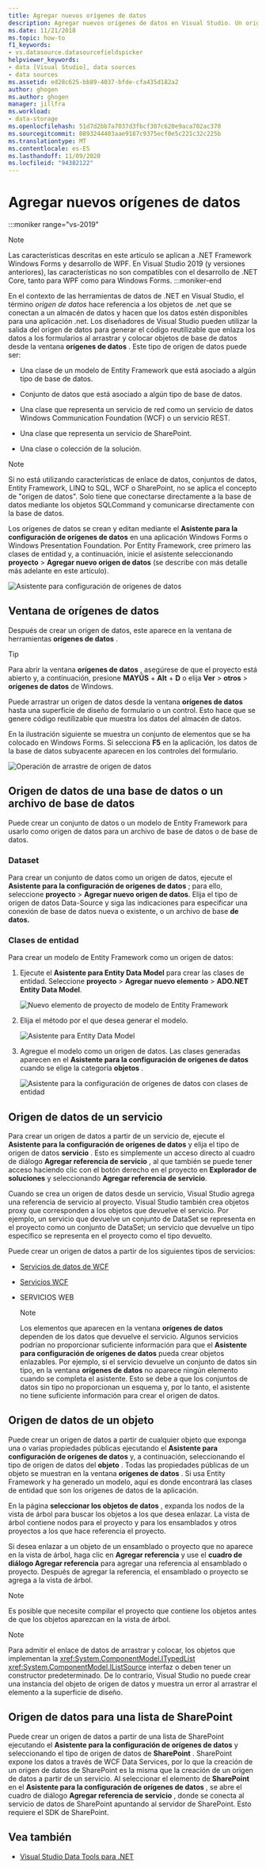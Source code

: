 ```yaml
---
title: Agregar nuevos orígenes de datos
description: Agregar nuevos orígenes de datos en Visual Studio. Un origen de datos es un objeto .NET que se conecta a un almacén de datos y pone los datos a disposición de una aplicación .NET.
ms.date: 11/21/2018
ms.topic: how-to
f1_keywords:
- vs.datasource.datasourcefieldspicker
helpviewer_keywords:
- data [Visual Studio], data sources
- data sources
ms.assetid: ed28c625-bb89-4037-bfde-cfa435d182a2
author: ghogen
ms.author: ghogen
manager: jillfra
ms.workload:
- data-storage
ms.openlocfilehash: 51d7d2bb7a7037d3fbcf307c620e9aca702ac370
ms.sourcegitcommit: 0893244403aae9187c9375ecf0e5c221c32c225b
ms.translationtype: MT
ms.contentlocale: es-ES
ms.lasthandoff: 11/09/2020
ms.locfileid: "94382122"
---
```

# <a name="add-new-data-sources"></a>Agregar nuevos orígenes de datos

:::moniker range="vs-2019"
> [!NOTE]
> Las características descritas en este artículo se aplican a .NET Framework Windows Forms y desarrollo de WPF. En Visual Studio 2019 (y versiones anteriores), las características no son compatibles con el desarrollo de .NET Core, tanto para WPF como para Windows Forms.
:::moniker-end

En el contexto de las herramientas de datos de .NET en Visual Studio, el término *origen de datos* hace referencia a los objetos de .net que se conectan a un almacén de datos y hacen que los datos estén disponibles para una aplicación .net. Los diseñadores de Visual Studio pueden utilizar la salida del origen de datos para generar el código reutilizable que enlaza los datos a los formularios al arrastrar y colocar objetos de base de datos desde la ventana **orígenes de datos** . Este tipo de origen de datos puede ser:

- Una clase de un modelo de Entity Framework que está asociado a algún tipo de base de datos.

- Conjunto de datos que está asociado a algún tipo de base de datos.

- Una clase que representa un servicio de red como un servicio de datos Windows Communication Foundation (WCF) o un servicio REST.

- Una clase que representa un servicio de SharePoint.

- Una clase o colección de la solución.

> [!NOTE]
> Si no está utilizando características de enlace de datos, conjuntos de datos, Entity Framework, LINQ to SQL, WCF o SharePoint, no se aplica el concepto de "origen de datos". Solo tiene que conectarse directamente a la base de datos mediante los objetos SQLCommand y comunicarse directamente con la base de datos.

Los orígenes de datos se crean y editan mediante el **Asistente para la configuración de orígenes de datos** en una aplicación Windows Forms o Windows Presentation Foundation. Por Entity Framework, cree primero las clases de entidad y, a continuación, inicie el asistente seleccionando **proyecto**  >  **Agregar nuevo origen de datos** (se describe con más detalle más adelante en este artículo).

![Asistente para configuración de orígenes de datos](../data-tools/media/data-source-configuration-wizard.png)

## <a name="data-sources-window"></a>Ventana de orígenes de datos

Después de crear un origen de datos, este aparece en la ventana de herramientas **orígenes de datos** .

> [!TIP]
> Para abrir la ventana **orígenes de datos** , asegúrese de que el proyecto está abierto y, a continuación, presione **MAYÚS** + **Alt** + **D** o elija **Ver**  >  **otros**  >  **orígenes de datos** de Windows.

Puede arrastrar un origen de datos desde la ventana **orígenes de datos** hasta una superficie de diseño de formulario o un control. Esto hace que se genere código reutilizable que muestra los datos del almacén de datos.

En la ilustración siguiente se muestra un conjunto de elementos que se ha colocado en Windows Forms. Si selecciona **F5** en la aplicación, los datos de la base de datos subyacente aparecen en los controles del formulario.

![Operación de arrastre de origen de datos](../data-tools/media/raddata-data-source-drag-operation.png)

## <a name="data-source-for-a-database-or-a-database-file"></a>Origen de datos de una base de datos o un archivo de base de datos

Puede crear un conjunto de datos o un modelo de Entity Framework para usarlo como origen de datos para un archivo de base de datos o de base de datos.

### <a name="dataset"></a>Dataset

Para crear un conjunto de datos como un origen de datos, ejecute el **Asistente para la configuración de orígenes de datos** ; para ello, seleccione **proyecto**  >  **Agregar nuevo origen de datos**. Elija el tipo de origen de datos Data-Source y siga las indicaciones para especificar una conexión de base de datos nueva o existente, o un archivo de base **de datos.**

### <a name="entity-classes"></a>Clases de entidad

Para crear un modelo de Entity Framework como un origen de datos:

1. Ejecute el **Asistente para Entity Data Model** para crear las clases de entidad. Seleccione **proyecto**  >  **Agregar nuevo elemento**  >  **ADO.NET Entity Data Model**.

   ![Nuevo elemento de proyecto de modelo de Entity Framework](../data-tools/media/raddata-new-entity-framework-model-project-item.png)

1. Elija el método por el que desea generar el modelo.

   ![Asistente para Entity Data Model](../data-tools/media/raddata-entity-data-model-wizard.png)

1. Agregue el modelo como un origen de datos. Las clases generadas aparecen en el **Asistente para la configuración de orígenes de datos** cuando se elige la categoría **objetos** .

   ![Asistente para la configuración de orígenes de datos con clases de entidad](../data-tools/media/raddata-data-source-configuration-wizard-with-entity-classes.png)

## <a name="data-source-for-a-service"></a>Origen de datos de un servicio

Para crear un origen de datos a partir de un servicio de, ejecute el **Asistente para la configuración de orígenes de datos** y elija el tipo de origen de datos **servicio** . Esto es simplemente un acceso directo al cuadro de diálogo **Agregar referencia de servicio** , al que también se puede tener acceso haciendo clic con el botón derecho en el proyecto en **Explorador de soluciones** y seleccionando **Agregar referencia de servicio**.

Cuando se crea un origen de datos desde un servicio, Visual Studio agrega una referencia de servicio al proyecto. Visual Studio también crea objetos proxy que corresponden a los objetos que devuelve el servicio. Por ejemplo, un servicio que devuelve un conjunto de DataSet se representa en el proyecto como un conjunto de DataSet; un servicio que devuelve un tipo específico se representa en el proyecto como el tipo devuelto.

Puede crear un origen de datos a partir de los siguientes tipos de servicios:

- [Servicios de datos de WCF](/dotnet/framework/data/wcf/wcf-data-services-overview)

- [Servicios WCF](../data-tools/windows-communication-foundation-services-and-wcf-data-services-in-visual-studio.md)

- SERVICIOS WEB

    > [!NOTE]
    > Los elementos que aparecen en la ventana **orígenes de datos** dependen de los datos que devuelve el servicio. Algunos servicios podrían no proporcionar suficiente información para que el **Asistente para configuración de orígenes de datos** pueda crear objetos enlazables. Por ejemplo, si el servicio devuelve un conjunto de datos sin tipo, en la ventana **orígenes de datos** no aparece ningún elemento cuando se completa el asistente. Esto se debe a que los conjuntos de datos sin tipo no proporcionan un esquema y, por lo tanto, el asistente no tiene suficiente información para crear el origen de datos.

## <a name="data-source-for-an-object"></a>Origen de datos de un objeto

Puede crear un origen de datos a partir de cualquier objeto que exponga una o varias propiedades públicas ejecutando el **Asistente para configuración de orígenes de datos** y, a continuación, seleccionando el tipo de origen de datos del **objeto** . Todas las propiedades públicas de un objeto se muestran en la ventana **orígenes de datos** . Si usa Entity Framework y ha generado un modelo, aquí es donde encontrará las clases de entidad que son los orígenes de datos de la aplicación.

En la página **seleccionar los objetos de datos** , expanda los nodos de la vista de árbol para buscar los objetos a los que desea enlazar. La vista de árbol contiene nodos para el proyecto y para los ensamblados y otros proyectos a los que hace referencia el proyecto.

Si desea enlazar a un objeto de un ensamblado o proyecto que no aparece en la vista de árbol, haga clic en **Agregar referencia** y use el **cuadro de diálogo Agregar referencia** para agregar una referencia al ensamblado o proyecto. Después de agregar la referencia, el ensamblado o proyecto se agrega a la vista de árbol.

> [!NOTE]
> Es posible que necesite compilar el proyecto que contiene los objetos antes de que los objetos aparezcan en la vista de árbol.

> [!NOTE]
> Para admitir el enlace de datos de arrastrar y colocar, los objetos que implementan la <xref:System.ComponentModel.ITypedList> <xref:System.ComponentModel.IListSource> interfaz o deben tener un constructor predeterminado. De lo contrario, Visual Studio no puede crear una instancia del objeto de origen de datos y muestra un error al arrastrar el elemento a la superficie de diseño.

## <a name="data-source-for-a-sharepoint-list"></a>Origen de datos para una lista de SharePoint

Puede crear un origen de datos a partir de una lista de SharePoint ejecutando el **Asistente para la configuración de orígenes de datos** y seleccionando el tipo de origen de datos de **SharePoint** . SharePoint expone los datos a través de WCF Data Services, por lo que la creación de un origen de datos de SharePoint es la misma que la creación de un origen de datos a partir de un servicio. Al seleccionar el elemento de **SharePoint** en el **Asistente para la configuración de orígenes de datos** , se abre el cuadro de diálogo **Agregar referencia de servicio** , donde se conecta al servicio de datos de SharePoint apuntando al servidor de SharePoint. Esto requiere el SDK de SharePoint.

## <a name="see-also"></a>Vea también

- [Visual Studio Data Tools para .NET](../data-tools/visual-studio-data-tools-for-dotnet.md)
